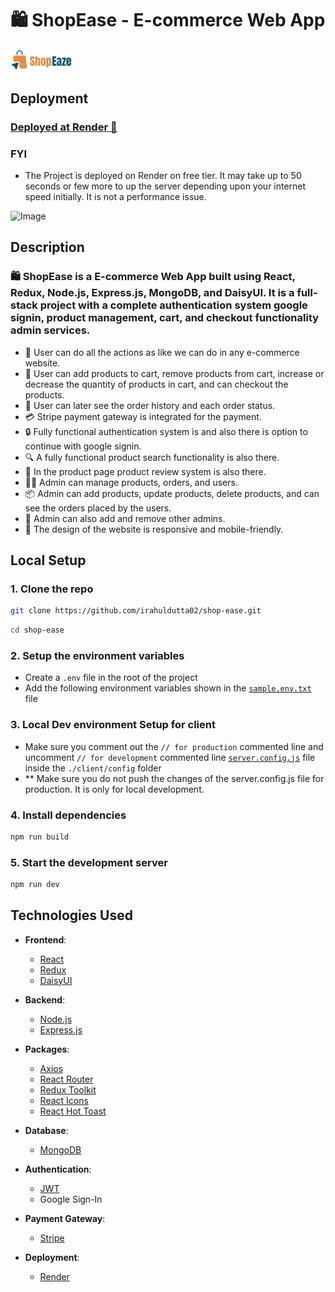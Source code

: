 # 🛍️ ShopEase - E-commerce Web App

<img src="./docs/assets/logo-rectangle.png" alt="logo" width="100px" >

## Deployment

### [Deployed at Render 🔗](https://shop-ease-a7ya.onrender.com/)

### FYI

- The Project is deployed on Render on free tier. It may take up to 50 seconds or few more to up the server depending upon your internet speed initially. It is not a performance issue.

![Image](https://github.com/irahuldutta02/user-management/assets/78687135/6f9fd8eb-0303-441c-916f-0ff7b346787f)

<!-- ## Video Preview -->

## Description

### 🛍️ ShopEase is a E-commerce Web App built using React, Redux, Node.js, Express.js, MongoDB, and DaisyUI. It is a full-stack project with a complete authentication system google signin, product management, cart, and checkout functionality admin services.

- 👥 User can do all the actions as like we can do in any e-commerce website.
- 🛒 User can add products to cart, remove products from cart, increase or decrease the quantity of products in cart, and can checkout the products.
- 📜 User can later see the order history and each order status.
- 💳 Stripe payment gateway is integrated for the payment.
- 🔒 Fully functional authentication system is and also there is option to continue with google signin.
- 🔍 A fully functional product search functionality is also there.
- 📝 In the product page product review system is also there.
- 👮‍♂️ Admin can manage products, orders, and users.
- 📦 Admin can add products, update products, delete products, and can see the orders placed by the users.
- 👥 Admin can also add and remove other admins.
- 📱 The design of the website is responsive and mobile-friendly.



## Local Setup

### 1. Clone the repo

```bash
git clone https://github.com/irahuldutta02/shop-ease.git
```

```bash
cd shop-ease
```

### 2. Setup the environment variables

- Create a `.env` file in the root of the project
- Add the following environment variables shown in the [`sample.env.txt`](./sample.env.txt) file

### 3. Local Dev environment Setup for client

- Make sure you comment out the `// for production` commented line and uncomment `// for development` commented line [`server.config.js`](./client/config/server.config.js) file inside the `./client/config` folder 
- ** Make sure you do not push the changes of the server.config.js file for production. It is only for local development.

### 4. Install dependencies

```bash
npm run build
```

### 5. Start the development server

```bash
npm run dev
```

## Technologies Used

- **Frontend**:

  - [React](https://reactjs.org/)
  - [Redux](https://redux.js.org/)
  - [DaisyUI](https://daisyui.com/)

- **Backend**:

  - [Node.js](https://nodejs.org/)
  - [Express.js](https://expressjs.com/)

- **Packages**:

  - [Axios](https://axios-http.com/)
  - [React Router](https://reactrouter.com/)
  - [Redux Toolkit](https://redux-toolkit.js.org/)
  - [React Icons](https://react-icons.github.io/react-icons/)
  - [React Hot Toast](https://react-hot-toast.com/)

- **Database**:

  - [MongoDB](https://www.mongodb.com/)

- **Authentication**:

  - [JWT](https://jwt.io/)
  - Google Sign-In

- **Payment Gateway**:

  - [Stripe](https://stripe.com/)

- **Deployment**:
  - [Render](https://render.com/)

